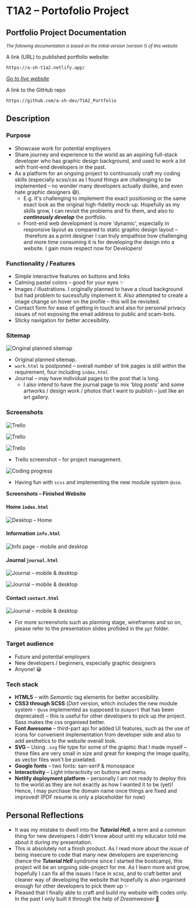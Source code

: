 # T1A2 – Portofolio Project 

## Portfolio Project Documentation

<small>*The following documentation is based on the initial version (version 1) of this website*</small>

A link (URL) to published portfolio website:

```
https://a-sh-t1a2.netlify.app/ 
```

[*Go to live website*](https://a-sh-t1a2.netlify.app/)

A link to the GitHub repo

```
https://github.com/a-sh-dev/T1A2_Portfolio
```

## Description

### **Purpose**

- Showcase work for potential employers
- Share journey and experience to the world as an aspiring full-stack developer who has graphic design background, and used to work a lot with front-end developers in the past.
- As a platform for an ongoing project to continuously craft my coding skills (especially scss/css as I found things are challenging to be implemented – no wonder many developers actually dislike, and even hate graphic designers 😅).
  - E.g. It's challenging to implement the exact positioning or the same exact look as the original high-fidelity mock-up. Hopefully as my skills grow, I can revisit the problems and fix them, and also to ***continously develop*** the portfolio.
  - Front-end web development is more 'dynamic', especially in responsive layout as compared to static graphic design layout – therefore as a print designer I can truly empathise how challenging and more time consuming it is for developing the design into a website. I gain more respect now for Developers!

### **Functionality / Features**

- Simple interactive features on buttons and links
- Calming pastel colors – good for your eyes ✨ 
- Images / illustrations. I originally planned to have a cloud background but had problem to sucessfully implement it. Also attempted to create a image change on hover on the profile – this will be revisited.
- Contact form for ease of getting in touch and also for personal privacy issues of not exposing the email address to public and scam-bots.
- Sticky navigation for better accesibility. 

### **Sitemap**

![Original planned sitemap](./docs/images/original_sitemap.png)

- Original planned sitemap. 
- `work.html` is postponed – overall number of link pages is still within the requirement, four including `index.html`
- Journal – may have individual pages to the post that is long.
  - I also intend to have the journal page to mix 'blog posts' and some artworks / design work / photos that I want to publish – just like an art gallery.

### **Screenshots**

![Trello](./docs/images/trello__.png)

![Trello](./docs/images/trello.png)

![Trello](./docs/images/trello_.png)

- Trello screenshot – for project management.

![Coding progress](./docs/images/vscode.png)

- Having fun with `scss` and implementing the new module system `@use`.



**Screenshots – Finished Website**

#### Home `index.html` 

![Desktop – Home](./docs/images/01_home_combined.png)

#### Information `info.html`

![Info page - mobile and desktop](./docs/images/02_info_combined.png)

#### Journal `journal.html`

![Journal – mobile & desktop](./docs/images/03_journal_combined.png)

![Journal – mobile & desktop](./docs/images/03b_journal_combined.png)

#### Contact `contact.html`

![Journal – mobile & desktop](./docs/images/04_contact_combined.png)

- For more screenshots such as planning stage, wireframes and so on, please refer to the presentation slides profided in the `ppt` folder.

### **Target audience**

- Future and potential employers
- New developers / beginners, especially graphic designers
- Anyone! 😀

### **Tech stack**

- **HTML5** – with *Semantic* tag elements for better accesibility.
- **CSS3 through SCSS** (*Dart* version, which includes the new module system - `@use` implemented as supposed to `@import` that has been deprecated) – this is useful for other developers to pick up the project. Sass makes the css organised better.
- **Font Awesome** – third-part api for added UI features, such as the use of icons for convenient implementation from developer side and also to add aesthetics to the website overall look.
- **SVG** – Using `.svg` file type for some of the graphic that I made myself – these files are very small in size and great for keeping the image quality, as vector files won't be pixelated.
- **Google fonts** – two fonts: san-serif & monospace
- **Interactivity** – Light interactivity on buttons and menu. 
- **Netlify deployment platform** – personally I am not ready to deploy this to the world as they are not exactly as how I wanted it to be (yet)! Hence, I may purchase the domain name once things are fixed and improved! (PDF resume is only a placeholder for now)

## Personal Reflections

- It was my mistake to dwell into the ***Tutorial Hell***, a term and a common thing for new developers I didn't know about until my educator told me about it during my presentation.
- This is absolutely not a finish product. As I read more about the issue of being insecure to code  that many new developers are experiencing (hence the ***Tutorial Hell*** syndrome since I started the bootcamp), this project will be an ongoing side-project for me. As I learn more and grow, hopefully I can fix all the issues I face in *scss*, and to craft better and cleaner way of developing the website that hopefully is also organised enough for other developers to pick them up ✨ 
- Pleased that I finally able to craft and build my website with codes only. In the past I only built it through the help of *Dreamweaver* 🙈